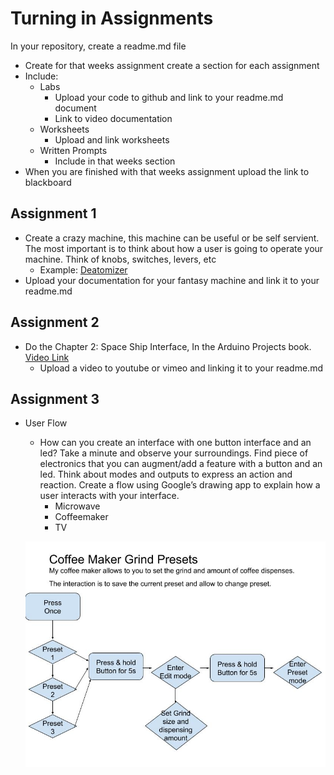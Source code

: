 # Turning in Assignments

In your repository, create a readme.md file

* Create for that weeks assignment create a section for each assignment
* Include:
  * Labs
    * Upload your code to github and link to your readme.md document
    * Link to video documentation
  * Worksheets
    * Upload and link worksheets
  * Written Prompts
    * Include in that weeks section
* When you are finished with that weeks assignment upload the link to blackboard

## Assignment 1

* Create a crazy machine, this machine can be useful or be self servient. The most important is to think about how a user is going to operate your machine. Think of knobs, switches, levers, etc
  * Example: [Deatomizer](https://github.com/zevenrodriguez/CIM542-642/blob/master/files/deatomizer.jpg)
* Upload your documentation for your fantasy machine and link it to your readme.md

## Assignment 2

* Do the Chapter 2: Space Ship Interface, In the Arduino Projects book. [Video Link](https://www.youtube.com/watch?v=xTXjsC78RSQ&index=2&list=PLT6rF_I5kknPf2qlVFlvH47qHvqvzkknd)
  * Upload a video to youtube or vimeo and linking it to your readme.md

## Assignment 3  
* User Flow
  * How can you create an interface with one button interface and an led? Take a minute and observe your surroundings. Find piece of electronics that you can augment/add a feature with a button and an led. Think about modes and outputs to express an action and reaction. Create a flow using Google’s drawing app to explain how a user interacts with your interface.
    * Microwave
    * Coffeemaker
    * TV

  ![Coffee Maker Grind Presets](files/CoffeeGrind.jpg)

<!--
## Week 4. Homework

* Sensor walk
 * Take 2 minutes and list all the electronics in your surroundings
  * Then list all the sensors in those electronics
  * Create a sensorwalk.md and place it in your hw folder
* Make and Document the Love-O-Meter and Color Mixing Lamp


## Week 5. Homework

* Make and Document: Light Theremin and Digital Hourglass


## Week 6. Homework

* Create a midterm folder, create a readme.md and include 2 potential ideas for your midterm.
 * Include pictures, videos, and drawings
   * If based on something already made document how yours will be different

### Stupid Pet Tricks

[Robbie Tilton Robot](https://vimeo.com/30102085)

[Sensitive Mouse](https://www.youtube.com/watch?v=71_CgcsPNsw)

[Sam and Anna’s Lousy Fortune Teller](http://cc.droolcup.com/?p=237)

[Cross Jab](http://www.michelleboisson.com/nyuitp/tag/stupid-pet-trick/)

[The Magic Crystal Mood Ball](http://itp.nyu.edu/~bms415/blog/2011/10/stupid-pet-trick/)


### Week 11. Homework - Due April 2nd

* Finish midterm documentation and case
* Sign up for OnShape
* Complete OnShape Tutorials
  * [Fundamentals 2: Sketching](https://learn.onshape.com/courses/fundamentals-sketching)
* Using your midterm case design use Onshape to create a 3D model. Measure your parts using a ruler or caliper.
  * Create a 3dmodelAssignment.md file and document/screenshot your model. Write a brief blurb about your design and include any modifications or changes made from the original
* Create a final folder.
  * Create an ideas.md files
  * Come up with 3 ideas/topics for a potential final project
    * For each idea or topic, find a project or projects that influenced and include it in your ideas file -->
